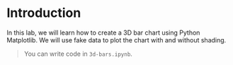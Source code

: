 # Introduction

In this lab, we will learn how to create a 3D bar chart using Python Matplotlib. We will use fake data to plot the chart with and without shading.

> You can write code in `3d-bars.ipynb`.
